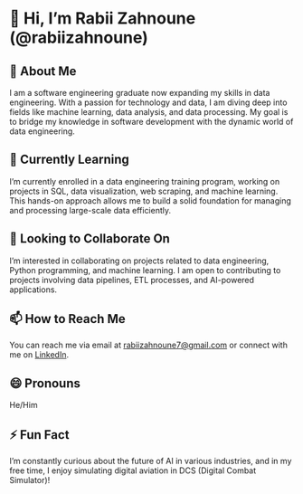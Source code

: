 # 👋 Hi, I’m Rabii Zahnoune (@rabiizahnoune)

## 👀 About Me
I am a software engineering graduate now expanding my skills in data engineering. With a passion for technology and data, I am diving deep into fields like machine learning, data analysis, and data processing. My goal is to bridge my knowledge in software development with the dynamic world of data engineering.

## 🌱 Currently Learning
I’m currently enrolled in a data engineering training program, working on projects in SQL, data visualization, web scraping, and machine learning. This hands-on approach allows me to build a solid foundation for managing and processing large-scale data efficiently.

## 💞️ Looking to Collaborate On
I’m interested in collaborating on projects related to data engineering, Python programming, and machine learning. I am open to contributing to projects involving data pipelines, ETL processes, and AI-powered applications.

## 📫 How to Reach Me
You can reach me via email at rabiizahnoune7@gmail.com or connect with me on [LinkedIn](https://www.linkedin.com/in/rabii-zahnoune-3044b120b//).

## 😄 Pronouns
He/Him

## ⚡ Fun Fact
I’m constantly curious about the future of AI in various industries, and in my free time, I enjoy simulating digital aviation in DCS (Digital Combat Simulator)!

<!---
rabiizahnoune/rabiizahnoune is a ✨ special ✨ repository because its `README.md` (this file) appears on your GitHub profile.
You can click the Preview link to take a look at your changes.
--->
